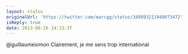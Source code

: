 ```yaml
---
layout: status
originalUrl: 'https://twitter.com/marcgg/status/349893211940073472'
isReply: true
date: 2013-06-26 14:13:37
---
```


@guillaumesimon Clairement, je me sens trop international
